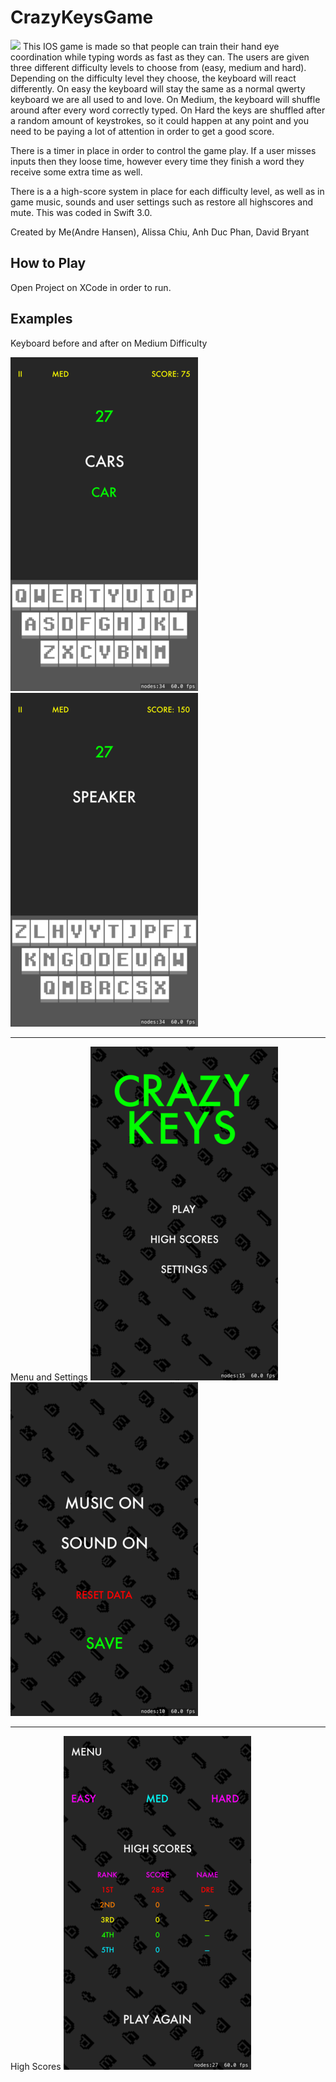 # CrazyKeysGame
<img src="/Assets/header.jpg">
This IOS game is made so that people can train their hand eye coordination while typing words as fast as they can. The users are given three different difficulty levels to choose from (easy, medium and hard). Depending on the difficulty level they choose, the keyboard will react differently. On easy the keyboard will stay the same as a normal qwerty keyboard we are all used to and love. On Medium, the keyboard will shuffle around after every word correctly typed. On Hard the keys are shuffled after a random amount of keystrokes, so it could happen at any point and you need to be paying a lot of attention in order to get a good score.

There is a timer in place in order to control the game play. If a user misses inputs then they loose time, however every time they finish a word they receive some extra time as well.

There is a a high-score system in place for each difficulty level, as well as in game music, sounds and user settings such as restore all highscores and mute.
This was coded in Swift 3.0.

Created by Me(Andre Hansen), Alissa Chiu, Anh Duc Phan, David Bryant

## How to Play
Open Project on XCode in order to run.

## Examples
<p>Keyboard before and after on Medium Difficulty</p>
<img src="/Assets/keysbefore.png">
<img src="/Assets/keysafter.png">
<hr> 
Menu and Settings
<img src="/Assets/menu.png">
<img src="/Assets/settings.png">
<hr>
High Scores
<img src="/Assets/scores.png">